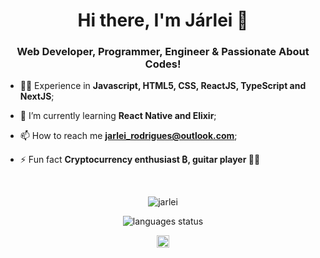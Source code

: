 <h1 align="center">Hi there, I'm Járlei 👋</h1>
<h3 align="center">Web Developer, Programmer, Engineer & Passionate About Codes!</h3>

- 👨‍💻 Experience in **Javascript, HTML5, CSS, ReactJS, TypeScript and NextJS**;

- 🌱 I’m currently learning **React Native and Elixir**;

- 📫 How to reach me **jarlei_rodrigues@outlook.com**;

- ⚡ Fun fact **Cryptocurrency enthusiast ₿, guitar player 🎸😜**

<br>
<p align="center">
<img src="https://github-readme-stats.vercel.app/api?username=Jarlei3m&show_icons=true&theme=dracula&count_private=true" alt="jarlei"/> 
</p>

<p align="center">
<img src="https://github-readme-stats.vercel.app/api/top-langs/?username=Jarlei3m&show_icons=true&hide=contribs&layout=compact&theme=tokyonight" alt="languages status"/> 
</p>


<p align="center">
<a href="https://linkedin.com/in/jarleirodrigues" target="blank"><img align="center" src="https://cdn.jsdelivr.net/npm/simple-icons@3.0.1/icons/linkedin.svg" alt="jarlei" height="20" width="20" /></a>
</p>
